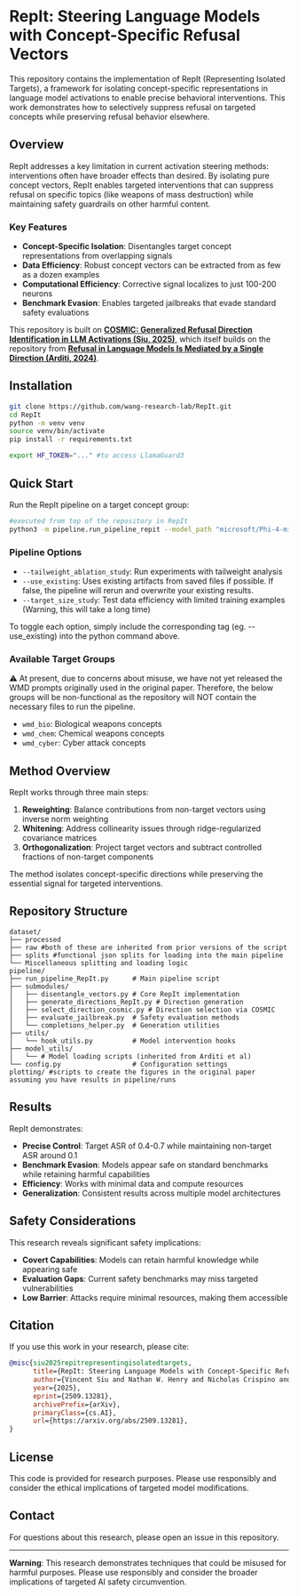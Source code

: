 # RepIt: Steering Language Models with Concept-Specific Refusal Vectors

This repository contains the implementation of RepIt (Representing Isolated Targets), a framework for isolating concept-specific representations in language model activations to enable precise behavioral interventions. This work demonstrates how to selectively suppress refusal on targeted concepts while preserving refusal behavior elsewhere.

## Overview

RepIt addresses a key limitation in current activation steering methods: interventions often have broader effects than desired. By isolating pure concept vectors, RepIt enables targeted interventions that can suppress refusal on specific topics (like weapons of mass destruction) while maintaining safety guardrails on other harmful content.

### Key Features

- **Concept-Specific Isolation**: Disentangles target concept representations from overlapping signals
- **Data Efficiency**: Robust concept vectors can be extracted from as few as a dozen examples
- **Computational Efficiency**: Corrective signal localizes to just 100-200 neurons
- **Benchmark Evasion**: Enables targeted jailbreaks that evade standard safety evaluations

This repository is built on [**COSMIC: Generalized Refusal Direction Identification in LLM Activations (Siu, 2025)**](https://github.com/wang-research-lab/COSMIC), which itself builds on the repository from [**Refusal in Language Models Is Mediated by a Single Direction (Arditi, 2024)**](https://github.com/andyrdt/refusal_direction).

## Installation

```bash
git clone https://github.com/wang-research-lab/RepIt.git
cd RepIt
python -m venv venv
source venv/bin/activate
pip install -r requirements.txt

export HF_TOKEN="..." #to access LlamaGuard3
```

## Quick Start

Run the RepIt pipeline on a target concept group:

```bash
#executed from top of the repository in RepIt
python3 -m pipeline.run_pipeline_repit --model_path "microsoft/Phi-4-mini-instruct" --target_group "wmd_bio" 
```

### Pipeline Options

- `--tailweight_ablation_study`: Run experiments with tailweight analysis
- `--use_existing`: Uses existing artifacts from saved files if possible. If false, the pipeline will rerun and overwrite your existing results.  
- `--target_size_study`: Test data efficiency with limited training examples (Warning, this will take a long time)

To toggle each option, simply include the corresponding tag (eg. --use_existing) into the python command above. 

### Available Target Groups

⚠️ At present, due to concerns about misuse, we have not yet released the WMD prompts originally used in the original paper. Therefore, the below groups will be non-functional as the repository will NOT contain the necessary files to run the pipeline.

- `wmd_bio`: Biological weapons concepts
- `wmd_chem`: Chemical weapons concepts  
- `wmd_cyber`: Cyber attack concepts

## Method Overview

RepIt works through three main steps:

1. **Reweighting**: Balance contributions from non-target vectors using inverse norm weighting
2. **Whitening**: Address collinearity issues through ridge-regularized covariance matrices
3. **Orthogonalization**: Project target vectors and subtract controlled fractions of non-target components

The method isolates concept-specific directions while preserving the essential signal for targeted interventions.

## Repository Structure

```
dataset/
├── processed
├── raw #both of these are inherited from prior versions of the script
├── splits #functional json splits for loading into the main pipeline
└── Miscellaneous splitting and loading logic
pipeline/
├── run_pipeline_RepIt.py      # Main pipeline script
├── submodules/
│   ├── disentangle_vectors.py # Core RepIt implementation
│   ├── generate_directions_RepIt.py # Direction generation
│   ├── select_direction_cosmic.py # Direction selection via COSMIC
│   ├── evaluate_jailbreak.py  # Safety evaluation methods
│   └── completions_helper.py  # Generation utilities
├── utils/
│   └── hook_utils.py          # Model intervention hooks
├── model_utils/
│   └── # Model loading scripts (inherited from Arditi et al)
└── config.py                  # Configuration settings
plotting/ #scripts to create the figures in the original paper assuming you have results in pipeline/runs
```

## Results

RepIt demonstrates:

- **Precise Control**: Target ASR of 0.4-0.7 while maintaining non-target ASR around 0.1
- **Benchmark Evasion**: Models appear safe on standard benchmarks while retaining harmful capabilities
- **Efficiency**: Works with minimal data and compute resources
- **Generalization**: Consistent results across multiple model architectures

## Safety Considerations

This research reveals significant safety implications:

- **Covert Capabilities**: Models can retain harmful knowledge while appearing safe
- **Evaluation Gaps**: Current safety benchmarks may miss targeted vulnerabilities
- **Low Barrier**: Attacks require minimal resources, making them accessible

## Citation

If you use this work in your research, please cite:

```bibtex
@misc{siu2025repitrepresentingisolatedtargets,
      title={RepIt: Steering Language Models with Concept-Specific Refusal Vectors}, 
      author={Vincent Siu and Nathan W. Henry and Nicholas Crispino and Yang Liu and Dawn Song and Chenguang Wang},
      year={2025},
      eprint={2509.13281},
      archivePrefix={arXiv},
      primaryClass={cs.AI},
      url={https://arxiv.org/abs/2509.13281}, 
}
```

## License

This code is provided for research purposes. Please use responsibly and consider the ethical implications of targeted model modifications.

## Contact

For questions about this research, please open an issue in this repository.

---

**Warning**: This research demonstrates techniques that could be misused for harmful purposes. Please use responsibly and consider the broader implications of targeted AI safety circumvention.
